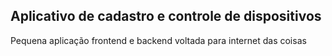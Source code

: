 ## Aplicativo de cadastro e controle de dispositivos

Pequena aplicação frontend e backend voltada para internet das coisas
